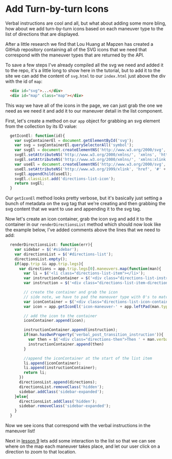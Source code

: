 # Add Turn-by-turn Icons

Verbal instructions are cool and all, but what about adding some more bling, how about we add turn-by-turn icons based on each maneuver type to the list of directions that are displayed.

After a little research we find that Lou Huang at Mapzen has created a GitHub repository containing all of the SVG icons that we need that correspond with the maneuver types that are returned by the API.  

To save a few steps I've already compiled all the svg we need and added it to the repo, it's a little long to show here in the tutorial, but to add it to the site we can add the content of `svg.html` to our `index.html` just above the div with the id of `map`:

``` html
  <div id="svg">...</div>
  <div id="map" class="map"></div>
```

This way we have all of the icons in the page, we can just grab the one we need as we need it and add it to our maneuver detail in the list component.

First, let's create a method on our `app` object for grabbing an svg element from the collection by its ID value:

``` javascript
  getIconEl: function(id){
    var svgContainerEl = document.getElementById('svg');
    var svg = svgContainerEl.querySelectorAll('symbol');
    var svgEl = document.createElementNS('http://www.w3.org/2000/svg', 'svg');
    svgEl.setAttributeNS('http://www.w3.org/2000/xmlns/', 'xmlns', 'http://www.w3.org/1999/svg');
    svgEl.setAttributeNS('http://www.w3.org/2000/xmlns/', 'xmlns:xlink', 'http://www.w3.org/1999/xlink');
    var useEl = document.createElementNS('http://www.w3.org/2000/svg', 'use');
    useEl.setAttributeNS('http://www.w3.org/1999/xlink', 'href', '#' + id);
    svgEl.appendChild(useEl);
    svgEl.classList.add('directions-list-icon');
    return svgEl;
  }
```

Our `getIconEl` method looks pretty verbose, but it's basically just setting a bunch of metadata on the svg tag that we're creating and then grabbing the svg content that we want to use and appending it to the svg tag.  

Now let's create an icon container, grab the icon svg and add it to the container in our `renderDirectionsList` method which should now look like the example below, I've added comments above the lines that we need to add:

``` javascript
  renderDirectionsList: function(err){
    var sidebar = $('#sidebar');
    var directionsList = $('#directions-list');
    directionsList.empty();
    if(app.trip && app.trip.legs){
      var directions = app.trip.legs[0].maneuvers.map(function(man){
        var li = $('<li class="directions-list-item"></li>');
        var instructionContainer = $('<div class="directions-list-instruction-container"></div>');
        var instruction = $('<div class="directions-list-item-direction">' + man.instruction + '</div>');

        // create the container and grab the icon
        // side note, we have to pad the maneuver type with 0's to match the length of the number used in the id
        var iconContainer = $('<div class="directions-list-icon-container"></div>')
        var icon = app.getIconEl('icon-maneuver-' + app.leftPad(man.type, 2, '0'));

        // add the icon to the container
        iconContainer.append(icon);

        instructionContainer.append(instruction);
        if(man.hasOwnProperty('verbal_post_transition_instruction')){
          var then = $('<div class="directions-then">Then ' + man.verbal_post_transition_instruction + '</div>')
          instructionContainer.append(then)
        }

        //append the iconContainer at the start of the list item
        li.append(iconContainer);
        li.append(instructionContainer);
        return li;
      })
      directionsList.append(directions);
      directionsList.removeClass('hidden');
      sidebar.addClass('sidebar-expanded');
    }else{
      directionsList.addClass('hidden');
      sidebar.removeClass('sidebar-expanded');
    }
  }
```

Now we see icons that correspond with the verbal instructions in the maneuver list!

Next in [lesson 9](/09-Add-interactions.md) lets add some interaction to the list so that we can see where on the map each maneuver takes place, and let our user click on a direction to zoom to that location.